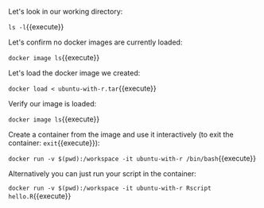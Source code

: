 
Let's look in our working directory:

`ls -l`{{execute}}

Let's confirm no docker images are currently loaded:

`docker image ls`{{execute}}

Let's load the docker image we created:

`docker load < ubuntu-with-r.tar`{{execute}}

Verify our image is loaded:

`docker image ls`{{execute}}

Create a container from the image and use it interactively (to exit the container: `exit`{{execute}}):

`docker run -v $(pwd):/workspace -it ubuntu-with-r /bin/bash`{{execute}}

Alternatively you can just run your script in the container:

`docker run -v $(pwd):/workspace -it ubuntu-with-r Rscript hello.R`{{execute}}

